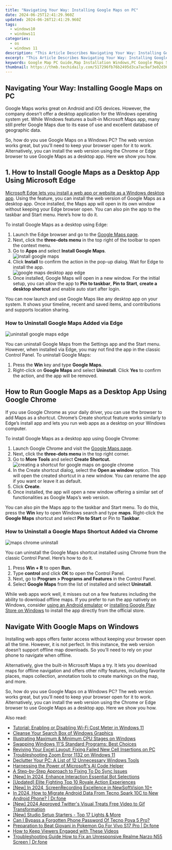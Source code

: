 ```yaml
---
title: "Navigating Your Way: Installing Google Maps on PC"
date: 2024-06-25T12:41:29.960Z
updated: 2024-06-26T12:41:29.960Z
tags:
  - windows10
  - windows11
categories:
  - os
  - windows 11
description: "This Article Describes Navigating Your Way: Installing Google Maps on PC"
excerpt: "This Article Describes Navigating Your Way: Installing Google Maps on PC"
keywords: Google Map PC Guide,Map Installation Windows,PC Google Maps Setup,Directions Software PC,Navigate Via Maps PC,GPS PC Integration,Digital Compass for PCs
thumbnail: https://thmb.techidaily.com/517296fb76b2495d3ca7ac9af3e02d36cfd22dc3a1d76f74a4f77913c7df7881.jpg
---
```


## Navigating Your Way: Installing Google Maps on PC

 Google Maps works great on Android and iOS devices. However, the company doesn’t offer a desktop application for the Windows operating system yet. While Windows features a built-in Microsoft Maps app, many still prefer Google Maps due to its ease of use and excellent database of geographic data.

 So, how do you use Google Maps on a Windows PC? The web version works great, but you’ll need to keep your browser open for it to work. Alternatively, you can install the web version using the Chrome or Edge browser to use Google Maps as a desktop app. Here we show you how.

## 1\. How to Install Google Maps as a Desktop App Using Microsoft Edge

[Microsoft Edge lets you install a web app or website as a Windows desktop app](https://www.makeuseof.com/websites-desktop-apps-windows/). Using the feature, you can install the web version of Google Maps as a desktop app. Once installed, the Maps app will open in its own window without keeping your Edge browser open. You can also pin the app to the taskbar and Start menu. Here’s how to do it.

 To install Google Maps as a desktop using Edge:

1. Launch the Edge browser and go to the [Google Maps page](https://maps.google.com/).
2. Next, click the **three-dots menu** in the top right of the toolbar to open the context menu.
3. Go to **Apps** and select **Install Google Maps**.  
![install google maps](https://static1.makeuseofimages.com/wordpress/wp-content/uploads/2023/08/install-google-maps.jpg)
4. Click **Install** to confirm the action in the pop-up dialog. Wait for Edge to install the app.  
![google maps desktop app edge](https://static1.makeuseofimages.com/wordpress/wp-content/uploads/2023/08/google-maps-desktop-app-edge.jpg)
5. Once installed, Google Maps will open in a new window. For the initial setup, you can allow the app to **Pin to taskbar**, **Pin to Start**, **create a desktop shortcut** and enable auto start after login.

 You can now launch and use Google Maps like any desktop app on your system. It shows your timeline, recent and saved items, and contributions and supports location sharing.

### How to Uninstall Google Maps Added via Edge

![uninstall google maps edge](https://static1.makeuseofimages.com/wordpress/wp-content/uploads/2023/08/uninstall-google-maps-edge.jpg)

 You can uninstall Google Maps from the Settings app and the Start menu. However, when installed via Edge, you may not find the app in the classic Control Panel. To uninstall Google Maps:

1. Press the **Win** key and type **Google Maps**.
2. Right-click on **Google Maps** and select **Uninstall**. Click **Yes** to confirm the action, and the app will be removed.

## How to Run Google Maps as a Desktop App Using Google Chrome

 If you use Google Chrome as your daily driver, you can use the browser to add Maps as a shortcut. Chrome’s Create shortcut feature works similarly to Edge’s install app and lets you run web apps as a desktop on your Windows computer.

 To install Google Maps as a desktop app using Google Chrome:

1. Launch Google Chrome and visit the [Google Maps page](https://maps.google.com/).
2. Next, click the **three-dots menu** in the top right corner.
3. Go to **More Tools** and select **Create Shortcut.**  
![creating a shortcut for google maps on google chrome](https://static1.makeuseofimages.com/wordpress/wp-content/uploads/2023/08/google-chrome-create-shortcut-google-maps.jpg)
4. In the Create shortcut dialog, select the **Open as window** option. This will open the created shortcut in a new window. You can rename the app if you want or leave it as default.
5. Click **Create**.
6. Once installed, the app will open a new window offering a similar set of functionalities as Google Maps’s web version.

 You can also pin the Maps app to the taskbar and Start menu. To do this, press the **Win** key to open Windows search and type **maps**. Right-click the **Google Maps** shortcut and select **Pin to Start** or Pin to **Taskbar**.

### How to Uninstall a Google Maps Shortcut Added via Chrome

![maps chrome uninstall](https://static1.makeuseofimages.com/wordpress/wp-content/uploads/2023/08/maps-chrome-uninstall.jpg)

 You can uninstall the Google Maps shortcut installed using Chrome from the classic Control Panel. Here’s how to do it.

1. Press **Win + R** to open **Run.**
2. Type **control** and click **OK** to open the Control Panel.
3. Next, go to **Program > Programs and Features** in the Control Panel.
4. Select **Google Maps** from the list of installed and select **Uninstall**.

 While web apps work well, it misses out on a few features including the ability to download offline maps. If you prefer to run the app natively on Windows, consider [using an Android emulator](https://www.makeuseof.com/lightweight-emulators-android-games-pc/) or [installing Google Play Store on Windows](https://www.makeuseof.com/windows-11-install-google-play-store/) to install the app directly from the official store.

## Navigate With Google Maps on Windows

 Installing web apps offers faster access without keeping your browser open all the time. However, it is not perfect. In this instance, the web version doesn’t support offline map downloads. So you’ll need to rely on your phone to navigate when offline.

 Alternatively, give the built-in Microsoft Maps a try. It lets you download maps for offline navigation and offers other nifty features, including favorite places, maps collection, annotation tools to create markings on the map, and more.

 So, how do you use Google Maps on a Windows PC? The web version works great, but you’ll need to keep your browser open for it to work. Alternatively, you can install the web version using the Chrome or Edge browser to use Google Maps as a desktop app. Here we show you how.

<span class="atpl-alsoreadstyle">Also read:</span>
<div><ul>
<li><a href="https://windows11.techidaily.com/tutorial-enabling-or-disabling-wi-fi-cost-meter-in-windows-11/"><u>Tutorial: Enabling or Disabling Wi-Fi Cost Meter in Windows 11</u></a></li>
<li><a href="https://windows11.techidaily.com/cleanse-your-search-box-of-windows-graphics/"><u>Cleanse Your Search Box of Windows Graphics</u></a></li>
<li><a href="https://windows11.techidaily.com/illustrating-maximum-and-minimum-cpu-stages-on-windows/"><u>Illustrating Maximum & Minimum CPU Stages on Windows</u></a></li>
<li><a href="https://windows11.techidaily.com/swapping-windows-11s-standard-programs-best-choices/"><u>Swapping Windows 11'S Standard Programs: Best Choices</u></a></li>
<li><a href="https://windows11.techidaily.com/reviving-your-excel-layout-fixing-failed-new-cell-insertions-on-pc/"><u>Reviving Your Excel Layout: Fixing Failed New Cell Insertions on PC</u></a></li>
<li><a href="https://windows11.techidaily.com/troubleshooting-zoom-error-1132-on-windows-11/"><u>Troubleshooting Zoom Error 1132 on Windows 11</u></a></li>
<li><a href="https://windows11.techidaily.com/declutter-your-pc-a-list-of-12-unnecessary-windows-tools/"><u>Declutter Your PC: A List of 12 Unnecessary Windows Tools</u></a></li>
<li><a href="https://windows11.techidaily.com/harnessing-the-power-of-microsofts-ai-code-helper/"><u>Harnessing the Power of Microsoft's AI Code Helper</u></a></li>
<li><a href="https://windows11.techidaily.com/a-step-by-step-approach-to-fixing-to-do-sync-issues/"><u>A Step-by-Step Approach to Fixing To Do Sync Issues</u></a></li>
<li><a href="https://discord-videos.techidaily.com/new-in-2024-enhance-interaction-essential-bot-selections/"><u>[New] In 2024, Enhance Interaction  Essential Bot Selections</u></a></li>
<li><a href="https://screen-mirroring-recording.techidaily.com/updated-elite-fighting-top-10-royale-action-experiences/"><u>[Updated] Elite Fighting  Top 10 Royale Action Experiences</u></a></li>
<li><a href="https://video-capture.techidaily.com/new-in-2024-screenrecording-excellence-in-newsoftvision-10plus/"><u>[New] In 2024, ScreenRecording Excellence in NewSoftVision 10+</u></a></li>
<li><a href="https://android-transfer.techidaily.com/in-2024-how-to-migrate-android-data-from-tecno-spark-10c-to-new-android-phone-drfone-by-drfone-transfer-from-android-transfer-from-android/"><u>In 2024, How to Migrate Android Data From Tecno Spark 10C to New Android Phone? | Dr.fone</u></a></li>
<li><a href="https://twitter-videos.techidaily.com/new-2024-approved-twitters-visual-treats-free-video-to-gif-transformation/"><u>[New] 2024 Approved  Twitter's Visual Treats  Free Video to Gif Transformation</u></a></li>
<li><a href="https://facebook-video-share.techidaily.com/new-studio-setup-starters-top-17-lights-and-more/"><u>[New] Studio Setup Starters - Top 17 Lights & More</u></a></li>
<li><a href="https://unlock-android.techidaily.com/can-i-bypass-a-forgotten-phone-password-of-tecno-pova-5-pro-by-drfone-android/"><u>Can I Bypass a Forgotten Phone Password Of Tecno Pova 5 Pro?</u></a></li>
<li><a href="https://change-location.techidaily.com/preparation-to-beat-giovani-in-pokemon-go-for-vivo-s17-pro-drfone-by-drfone-virtual-android/"><u>Preparation to Beat Giovani in Pokemon Go For Vivo S17 Pro | Dr.fone</u></a></li>
<li><a href="https://extra-information.techidaily.com/how-to-keep-viewers-engaged-with-these-videos/"><u>How to Keep Viewers Engaged with These Videos</u></a></li>
<li><a href="https://howto.techidaily.com/troubleshooting-guide-how-to-fix-an-unresponsive-realme-narzo-n55-screen-drfone-by-drfone-fix-android-problems-fix-android-problems/"><u>Troubleshooting Guide How to Fix an Unresponsive Realme Narzo N55 Screen | Dr.fone</u></a></li>
</ul></div>

<ins class="adsbygoogle"
      style="display:block"
      data-ad-client="ca-pub-7571918770474297"
      data-ad-slot="8358498916"
      data-ad-format="auto"
      data-full-width-responsive="true"></ins>